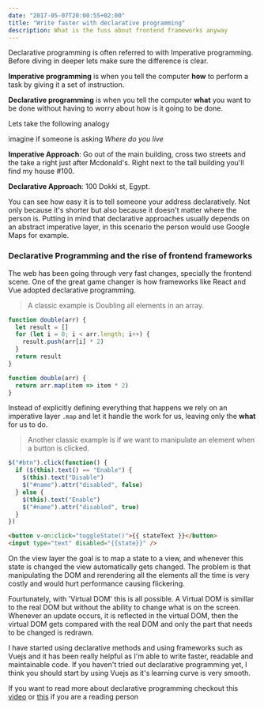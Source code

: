 ```yaml
---
date: "2017-05-07T20:00:55+02:00"
title: "Write faster with declarative programming"
description: What is the fuss about frontend frameworks anyway
---
```


Declarative programming is often referred to with Imperative programming. Before diving in deeper lets make sure the difference is clear.

**Imperative programming** is when you tell the computer **how** to perform a task by giving it a set of instruction.

**Declarative programming** is when you tell the computer **what** you want to be done without having to worry about how is it going to be done.

Lets take the following analogy

imagine if someone is asking <em>Where do you live</em>

**Imperative Approach**: Go out of the main building, cross two streets and the take a right just after Mcdonald's. Right next to the tall building you'll find my house #100.

**Declarative Approach**: 100 Dokki st, Egypt.

You can see how easy it is to tell someone your address declaratively. Not only because it's shorter but also because it doesn't matter where the person is. Putting in mind that declarative approaches usually depends on an abstract imperative layer, in this scenario the person would use Google Maps for example.

### Declarative Programming and the rise of frontend frameworks

The web has been going through very fast changes, specially the frontend scene. One of the great game changer is how frameworks like React and Vue adopted declarative programming.

> A classic example is Doubling all elements in an array.

```javascript
function double(arr) {
  let result = []
  for (let i = 0; i < arr.length; i++) {
    result.push(arr[i] * 2)
  }
  return result
}
```

```javascript
function double(arr) {
  return arr.map(item => item * 2)
}
```

Instead of explicitly defining everything that happens we rely on an imperative layer `.map` and let it handle the work for us, leaving only the **what** for us to do.

> Another classic example is if we want to manipulate an element when a button is clicked.

```javascript
$("#btn").click(function() {
  if ($(this).text() == "Enable") {
    $(this).text("Disable")
    $("#name").attr("disabled", false)
  } else {
    $(this).text("Enable")
    $("#name").attr("disabled", true)
  }
})
```

```html
<button v-on:click="toggleState()">{{ stateText }}</button>
<input type="text" disabled="{{state}}" />
```

On the view layer the goal is to map a state to a view, and whenever this state is changed the view automatically gets changed. The problem is that manipulating the DOM and rerendering all the elements all the time is very costly and would hurt performance causing flickering.

Fourtunately, with 'Virtual DOM' this is all possible. A Virtual DOM is simillar to the real DOM but without the ability to change what is on the screen. Whenever an update occurs, it is reflected in the virtual DOM, then the virtual DOM gets compared with the real DOM and only the part that needs to be changed is redrawn.

I have started using declarative methods and using frameworks such as Vuejs and it has been really helpful as I'm able to write faster, readable and maintainable code. If you haven't tried out declarative programming yet, I think you should start by using Vuejs as it's learning curve is very smooth.

If you want to read more about declarative programming checkout this [video](https://www.youtube.com/watch?v=yGh0bjzj4IQ) or [this](https://www.smashingmagazine.com/2014/07/declarative-programming/) if you are a reading person
